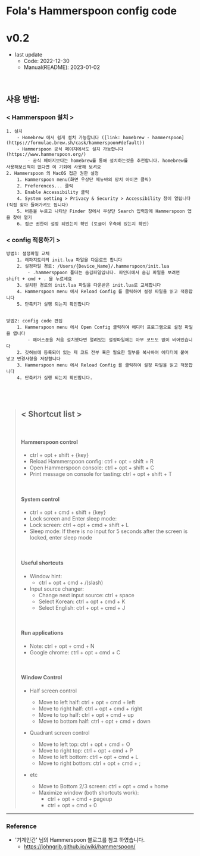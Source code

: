 # Fola's Hammerspoon config code

# v0.2

+ last update
    - Code: 2022-12-30
    - Manual(README): 2023-01-02

<br>

## 사용 방법:

### < Hammerspoon 설치 >

    1. 설치
        - Homebrew 에서 쉽게 설치 가능합니다 ([link: homebrew - hammerspoon](https://formulae.brew.sh/cask/hammerspoon#default))
        - Hammerspoon 공식 페이지에서도 설치 가능합니다 (https://www.hammerspoon.org/)
            - 공식 페이지보다는 homebrew를 통해 설치하는것을 추천합니다. homebrew를 사용해보신적이 없다면 이 기회에 사용해 보셔요
    2. Hammerspoon 의 MacOS 접근 권한 설정
        1. Hammerspoon menu(화면 우상단 메뉴바의 망치 아이콘 클릭) 
        2. Preferences... 클릭
        3. Enable Accessibility 클릭
        4. System setting > Privacy & Security > Accessibility 창이 열립니다 (직접 찾아 들어가셔도 됩니다)
        5. 버튼을 누르고 나타난 Finder 창에서 우상단 Search 입력창에 Hammerspoon 앱을 찾아 열기
        6. 접근 권한이 설정 되었는지 확인 (토글이 우측에 있는지 확인)

### < config 적용하기 >

    방법1: 설정파일 교체
        1. 레파지토리의 init.lua 파일을 다운로드 합니다
        2. 설정파일 경로: /Users/{Device_Name}/.hammerspoon/init.lua
            - .hammersppoon 폴더는 숨김파일입니다. 파인더에서 숨김 파일을 보려면 shift + cmd + . 을 누르세요
        3. 설치된 경로의 init.lua 파일을 다운받은 init.lua로 교체합니다  
        4. Hammerspoon menu 에서 Reload Config 를 클릭하여 설정 파일을 읽고 적용합니다
        5. 단축키가 실행 되는지 확인합니다
        
    
    방법2: config code 편집
        1. Hammerspoon menu 에서 Open Config 클릭하여 에디터 프로그램으로 설정 파일을 엽니다
            - 해머스푼을 처음 설치했다면 열려있는 설정파일에는 아무 코드도 없이 비어있습니다
        2. 깃허브에 등록되어 있는 제 코드 전부 혹은 필요한 일부를 복사하여 에디터에 붙여 넣고 변경사항을 저장합니다
        3. Hammerspoon menu 에서 Reload Config 를 클릭하여 설정 파일을 읽고 적용합니다
        4. 단축키가 실행 되는지 확인합니다.

<br>
<br>

> ## < Shortcut list >
>
> <br>
>
> #### Hammerspoon control
> * ctrl + opt + shift + {key}
> * Reload Hammerspoon config: ctrl + opt + shift + R
> * Open Hammerspoon console: ctrl + opt + shift + C
> * Print message on console for tasting: ctrl + opt + shift + T
>
> <br>
>
>
>#### System control
> * ctrl + opt + cmd + shift + {key}
> * Lock screen and Enter sleep mode:
> * Lock screen: ctrl + opt + cmd + shift + L 
> * Sleep mode: If there is no input for 5 seconds after the screen is locked, enter sleep mode
>
> <br>
>
>
> #### Useful shortcuts
> * Window hint:
>   * ctrl + opt + cmd + /(slash)
> * Input source changer:
>   * Change next input source: ctrl + space
>   * Select Korean: ctrl + opt + cmd + K
>   * Select English: ctrl + opt + cmd + J
>
> <br>
>
>
> #### Run applications
> * Note: ctrl + opt + cmd + N
> * Google chrome: ctrl + opt + cmd + C
>
> <br>
>
>
> #### Window Control
>
> * Half screen control
>   * Move to left half: ctrl + opt + cmd + left
>   * Move to right half: ctrl + opt + cmd + right
>   * Move to top half: ctrl + opt + cmd + up
>   * Move to bottom half: ctrl + opt + cmd + down
>
> * Quadrant screen control
>   * Move to left top: ctrl + opt + cmd + O
>   * Move to right top: ctrl + opt + cmd + P
>   * Move to left bottom: ctrl + opt + cmd + L
>   * Move to right bottom: ctrl + opt + cmd + ;
>
> * etc
>   * Move to Bottom 2/3 screen: ctrl + opt + cmd + home
>   * Maximize window (both shortcuts work):
>     * ctrl + opt + cmd + pageup
>     * ctrl + opt + cmd + 0
>
>



<hr/>

### Reference

* '기계인간' 님의 Hammerspoon 블로그를 참고 하였습니다.
    * https://johngrib.github.io/wiki/hammerspoon/